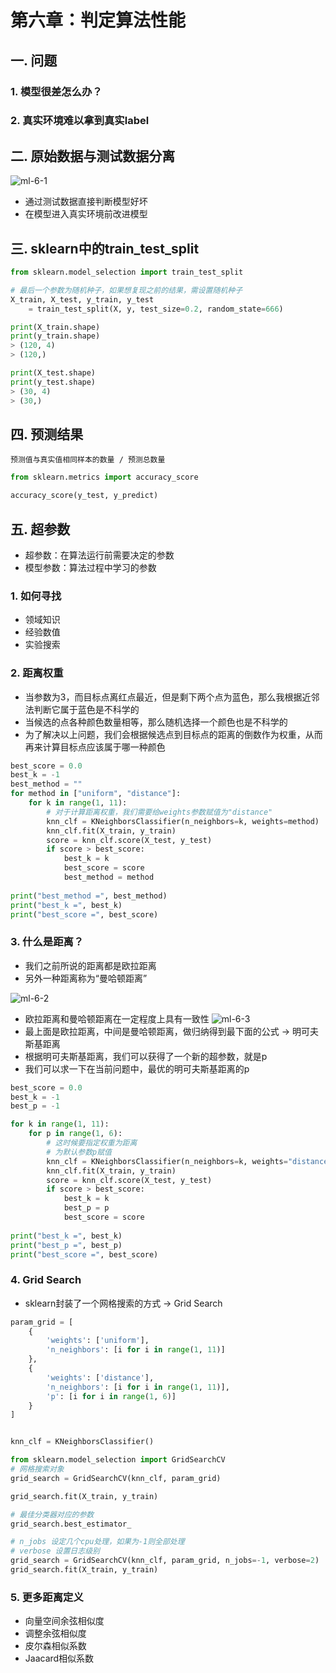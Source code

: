 # 第六章：判定算法性能

## 一. 问题
### 1. 模型很差怎么办？
### 2. 真实环境难以拿到真实label

## 二. 原始数据与测试数据分离
![ml-6-1](https://s2.ax1x.com/2020/01/07/lcyZvV.png)
* 通过测试数据直接判断模型好坏
* 在模型进入真实环境前改进模型
 

## 三. sklearn中的train_test_split
```python
from sklearn.model_selection import train_test_split

# 最后一个参数为随机种子，如果想复现之前的结果，需设置随机种子
X_train, X_test, y_train, y_test 
    = train_test_split(X, y, test_size=0.2, random_state=666)

print(X_train.shape)
print(y_train.shape)
> (120, 4)
> (120,)

print(X_test.shape)
print(y_test.shape)
> (30, 4)
> (30,)
```

## 四. 预测结果
`预测值与真实值相同样本的数量 / 预测总数量`
```python
from sklearn.metrics import accuracy_score

accuracy_score(y_test, y_predict)
```

## 五. 超参数
* 超参数：在算法运行前需要决定的参数
* 模型参数：算法过程中学习的参数

### 1. 如何寻找
* 领域知识
* 经验数值
* 实验搜索

### 2. 距离权重
* 当参数为3，而目标点离红点最近，但是剩下两个点为蓝色，那么我根据近邻法判断它属于蓝色是不科学的
* 当候选的点各种颜色数量相等，那么随机选择一个颜色也是不科学的
* 为了解决以上问题，我们会根据候选点到目标点的距离的倒数作为权重，从而再来计算目标点应该属于哪一种颜色

```python
best_score = 0.0
best_k = -1
best_method = ""
for method in ["uniform", "distance"]:
    for k in range(1, 11):
        # 对于计算距离权重，我们需要给weights参数赋值为"distance"
        knn_clf = KNeighborsClassifier(n_neighbors=k, weights=method)
        knn_clf.fit(X_train, y_train)
        score = knn_clf.score(X_test, y_test)
        if score > best_score:
            best_k = k
            best_score = score
            best_method = method
        
print("best_method =", best_method)
print("best_k =", best_k)
print("best_score =", best_score)
```

### 3. 什么是距离？
* 我们之前所说的距离都是欧拉距离
* 另外一种距离称为“曼哈顿距离”

![ml-6-2](https://s2.ax1x.com/2020/01/07/lcydVe.md.png)
* 欧拉距离和曼哈顿距离在一定程度上具有一致性
![ml-6-3](https://s2.ax1x.com/2020/01/07/lcys2t.png)
* 最上面是欧拉距离，中间是曼哈顿距离，做归纳得到最下面的公式 -> 明可夫斯基距离
* 根据明可夫斯基距离，我们可以获得了一个新的超参数，就是p
* 我们可以求一下在当前问题中，最优的明可夫斯基距离的p
```python
best_score = 0.0
best_k = -1
best_p = -1

for k in range(1, 11):
    for p in range(1, 6):
        # 这时候要指定权重为距离
        # 为默认参数p赋值
        knn_clf = KNeighborsClassifier(n_neighbors=k, weights="distance", p=p)
        knn_clf.fit(X_train, y_train)
        score = knn_clf.score(X_test, y_test)
        if score > best_score:
            best_k = k
            best_p = p
            best_score = score
        
print("best_k =", best_k)
print("best_p =", best_p)
print("best_score =", best_score)
```

### 4. Grid Search
* sklearn封装了一个网格搜索的方式 -> Grid Search
```python
param_grid = [
    {
        'weights': ['uniform'], 
        'n_neighbors': [i for i in range(1, 11)]
    },
    {
        'weights': ['distance'],
        'n_neighbors': [i for i in range(1, 11)], 
        'p': [i for i in range(1, 6)]
    }
]


knn_clf = KNeighborsClassifier()

from sklearn.model_selection import GridSearchCV
# 网格搜索对象
grid_search = GridSearchCV(knn_clf, param_grid)

grid_search.fit(X_train, y_train)

# 最佳分类器对应的参数
grid_search.best_estimator_

# n_jobs 设定几个cpu处理，如果为-1则全部处理
# verbose 设置日志级别
grid_search = GridSearchCV(knn_clf, param_grid, n_jobs=-1, verbose=2)
grid_search.fit(X_train, y_train)

```
### 5. 更多距离定义
* 向量空间余弦相似度
* 调整余弦相似度
* 皮尔森相似系数
* Jaacard相似系数




<ad/>
<comment/>